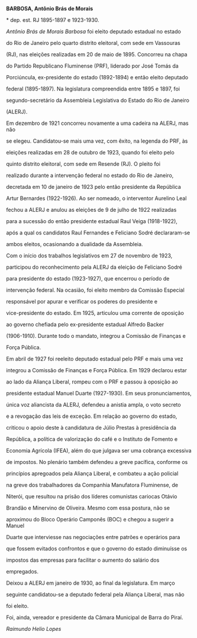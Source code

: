 **BARBOSA, Antônio Brás de Morais**



\* dep. est. RJ 1895-1897 e 1923-1930.



*Antônio Brás de Morais Barbosa* foi eleito deputado estadual no estado

do Rio de Janeiro pelo quarto distrito eleitoral, com sede em Vassouras

(RJ), nas eleições realizadas em 20 de maio de 1895. Concorreu na chapa

do Partido Republicano Fluminense (PRF), liderado por José Tomás da

Porciúncula, ex-presidente do estado (1892-1894) e então eleito deputado

federal (1895-1897). Na legislatura compreendida entre 1895 e 1897, foi

segundo-secretário da Assembleia Legislativa do Estado do Rio de Janeiro

(ALERJ).



Em dezembro de 1921 concorreu novamente a uma cadeira na ALERJ, mas não

se elegeu. Candidatou-se mais uma vez, com êxito, na legenda do PRF, às

eleições realizadas em 28 de outubro de 1923, quando foi eleito pelo

quinto distrito eleitoral, com sede em Resende (RJ). O pleito foi

realizado durante a intervenção federal no estado do Rio de Janeiro,

decretada em 10 de janeiro de 1923 pelo então presidente da República

Artur Bernardes (1922-1926). Ao ser nomeado, o interventor Aurelino Leal

fechou a ALERJ e anulou as eleições de 9 de julho de 1922 realizadas

para a sucessão do então presidente estadual Raul Veiga (1918-1922),

após a qual os candidatos Raul Fernandes e Feliciano Sodré declararam-se

ambos eleitos, ocasionando a dualidade da Assembleia.



Com o início dos trabalhos legislativos em 27 de novembro de 1923,

participou do reconhecimento pela ALERJ da eleição de Feliciano Sodré

para presidente do estado (1923-1927), que encerrou o período de

intervenção federal. Na ocasião, foi eleito membro da Comissão Especial

responsável por apurar e verificar os poderes do presidente e

vice-presidente do estado. Em 1925, articulou uma corrente de oposição

ao governo chefiada pelo ex-presidente estadual Alfredo Backer

(1906-1910). Durante todo o mandato, integrou a Comissão de Finanças e

Força Pública.



Em abril de 1927 foi reeleito deputado estadual pelo PRF e mais uma vez

integrou a Comissão de Finanças e Força Pública. Em 1929 declarou estar

ao lado da Aliança Liberal, rompeu com o PRF e passou à oposição ao

presidente estadual Manuel Duarte (1927-1930). Em seus pronunciamentos,

única voz aliancista da ALERJ, defendeu a anistia ampla, o voto secreto

e a revogação das leis de exceção. Em relação ao governo do estado,

criticou o apoio deste à candidatura de Júlio Prestas à presidência da

República, a política de valorização do café e o Instituto de Fomento e

Economia Agrícola (IFEA), além do que julgava ser uma cobrança excessiva

de impostos. No plenário também defendeu a greve pacífica, conforme os

princípios apregoados pela Aliança Liberal, e combateu a ação policial

na greve dos trabalhadores da Companhia Manufatora Fluminense, de

Niterói, que resultou na prisão dos líderes comunistas cariocas Otávio

Brandão e Minervino de Oliveira. Mesmo com essa postura, não se

aproximou do Bloco Operário Camponês (BOC) e chegou a sugerir a Manuel

Duarte que interviesse nas negociações entre patrões e operários para

que fossem evitados confrontos e que o governo do estado diminuísse os

impostos das empresas para facilitar o aumento do salário dos

empregados.



Deixou a ALERJ em janeiro de 1930, ao final da legislatura. Em março

seguinte candidatou-se a deputado federal pela Aliança Liberal, mas não

foi eleito.



Foi, ainda, vereador e presidente da Câmara Municipal de Barra do Piraí.



*Raimundo Helio Lopes*



